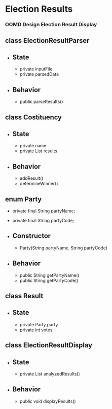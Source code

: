 
# Election Results

### OOMD Design Election Result Display 
## class ElectionResultParser
 - ## State 
    - private inputFile 
    - private parsedData
 - ## Behavior
    - public parseResults()

## class Costituency
  - ## State
    - private name 
    - private List<Result> results

  - ## Behavior
     - addResult()
     -  determineWinner()

## enum Party
   - private final String partyName;
   - private final String partyCode;

 - ## Constructor 
   - Party(String partyName, String partyCode)
  
 - ## Behavior
   - public String getPartyName()
   - public String getPartyCode()

## class Result
  - ## State
    - private Party party 
    - private int votes 


## class ElectionResultDisplay
  - ## State
     - private List<Result> analyzedResults()

  - ## Behavior
     - public void displayResults()
	



